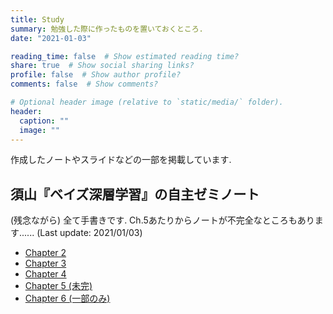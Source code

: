 ```yaml
---
title: Study
summary: 勉強した際に作ったものを置いておくところ.
date: "2021-01-03"

reading_time: false  # Show estimated reading time?
share: true  # Show social sharing links?
profile: false  # Show author profile?
comments: false  # Show comments?

# Optional header image (relative to `static/media/` folder).
header:
  caption: ""
  image: ""
---
```


作成したノートやスライドなどの一部を掲載しています.

## 須山『ベイズ深層学習』の自主ゼミノート
(残念ながら) 全て手書きです. Ch.5あたりからノートが不完全なところもあります......
(Last update: 2021/01/03)

- [Chapter 2](materials/bayesian_dl/ch2.pdf)
- [Chapter 3](materials/bayesian_dl/ch3.pdf)
- [Chapter 4](materials/bayesian_dl/ch4.pdf)
- [Chapter 5 (未完)](materials/bayesian_dl/ch5.pdf)
- [Chapter 6 (一部のみ)](materials/bayesian_dl/ch6.pdf)
